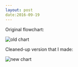 ```yaml
---
layout: post
date:2016-09-19
---
```

[old chart]: /assets/images/2016-09-19-the-evolution-of-scottish-rite-freemasonry-old-chart.png
[new chart]: /assets/images/2016-09-19-the-evolution-of-scottish-rite-freemasonry-new-chart.jpg	

Original flowchart:

![old chart]

Cleaned-up version that I made:

![new chart]
